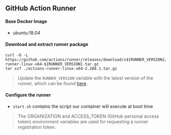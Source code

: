## GitHub Action Runner


#### **Base Docker Image**

* ubuntu:18.04

#### **Download and extract runner package**

```shell
curl -O -L https://github.com/actions/runner/releases/download/v${RUNNER_VERSION}/actions-runner-linux-x64-${RUNNER_VERSION}.tar.gz
tar xzf ./actions-runner-linux-x64-2.288.1.tar.gz
```
> Update the `RUNNER_VERSION` variable with the latest version of the runner, which can be found [here](https://github.com/actions/runner/releases).

#### **Configure the runner**

* `start.sh` contains the script our container will execute at boot time
> The ORGANIZATION and ACCESS_TOKEN (GitHub personal access token) environment variables are used for requesting a runner registration token.
